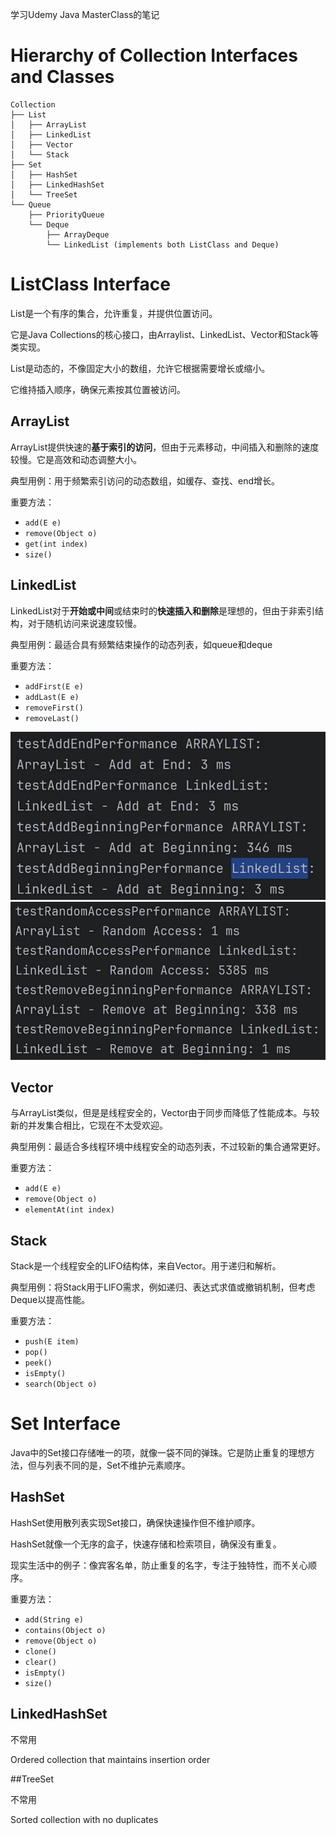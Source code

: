 学习Udemy Java MasterClass的笔记
# Hierarchy of Collection Interfaces and Classes

```
Collection
├── List
│   ├── ArrayList
│   ├── LinkedList
│   ├── Vector
│   └── Stack
├── Set
│   ├── HashSet
│   ├── LinkedHashSet
│   └── TreeSet
└── Queue
    ├── PriorityQueue
    └── Deque
        ├── ArrayDeque
        └── LinkedList (implements both ListClass and Deque)

```


# ListClass Interface

List是一个有序的集合，允许重复，并提供位置访问。

它是Java Collections的核心接口，由Arraylist、LinkedList、Vector和Stack等类实现。

List是动态的，不像固定大小的数组，允许它根据需要增长或缩小。

它维持插入顺序，确保元素按其位置被访问。

## ArrayList

ArrayList提供快速的**基于索引的访问**，但由于元素移动，中间插入和删除的速度较慢。它是高效和动态调整大小。

典型用例：用于频繁索引访问的动态数组，如缓存、查找、end增长。

重要方法：
- `add(E e)`
- `remove(Object o)`
- `get(int index)`
- `size()`

## LinkedList

LinkedList对于**开始或中间**或结束时的**快速插入和删除**是理想的，但由于非索引结构，对于随机访问来说速度较慢。

典型用例：最适合具有频繁结束操作的动态列表，如queue和deque

重要方法：
- `addFirst(E e)`
- `addLast(E e)`
- `removeFirst()`
- `removeLast()`

![img.png](img.png)
![img_1.png](img_1.png)
## Vector

与ArrayList类似，但是是线程安全的，Vector由于同步而降低了性能成本。与较新的并发集合相比，它现在不太受欢迎。

典型用例：最适合多线程环境中线程安全的动态列表，不过较新的集合通常更好。

重要方法：
- `add(E e)`
- `remove(Object o)`
- `elementAt(int index)`

## Stack

Stack是一个线程安全的LlFO结构体，来自Vector。用于递归和解析。

典型用例：将Stack用于LlFO需求，例如递归、表达式求值或撤销机制，但考虑Deque以提高性能。

重要方法：
- `push(E item)`
- `pop()`
- `peek()`
- `isEmpty()`
- `search(Object o)`

# Set Interface

Java中的Set接口存储唯一的项，就像一袋不同的弹珠。它是防止重复的理想方法，但与列表不同的是，Set不维护元素顺序。

 ## HashSet

HashSet使用散列表实现Set接口，确保快速操作但不维护顺序。

HashSet就像一个无序的盒子，快速存储和检索项目，确保没有重复。

现实生活中的例子：像宾客名单，防止重复的名字，专注于独特性，而不关心顺序。

重要方法：
- `add(String e)`
- `contains(Object o)`
- `remove(Object o)`
- `clone()`
- `clear()`
- `isEmpty()`
- `size()`

## LinkedHashSet

不常用

Ordered collection that maintains insertion order

##TreeSet

不常用

Sorted collection with no duplicates
